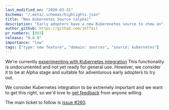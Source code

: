 ```yaml
---
last_modified_on: "2020-03-31"
$schema: "/.meta/.schemas/highlights.json"
title: "New Kubernetes Source (alpha)"
description: "Early adopters have a new Kuberenetes source to chew on"
author_github: https://github.com/Jeffail
pr_numbers: [893]
release: "0.6.0"
importance: "low"
tags: ["type: new feature", "domain: sources", "source: kubernetes"]
---
```


We're currently [experimenting with Kubernetes integration](https://github.com/timberio/vector/issues/260)
This functionality is undocumented and not yet ready for general use. However,
we consider it to be at Alpha stage and suitable for adventurous early adopters
to try out.

<!--truncate-->

We consider Kubernetes integration to be extremely important and we want to get
this right, so we'd love to [get feedback][urls.vector_chat] from anyone willing.

The main ticket to follow is [issue #260](https://github.com/timberio/vector/issues/260).


[urls.vector_chat]: https://chat.vector.dev
